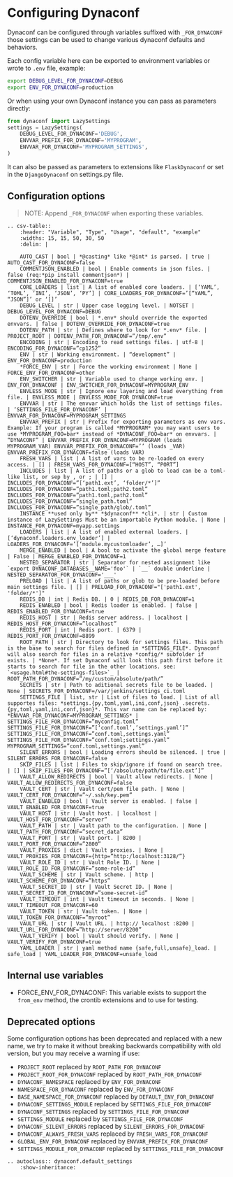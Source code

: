 # Configuring Dynaconf

Dynaconf can be configured through variables suffixed with `_FOR_DYNACONF` those settings can be used to change various dynaconf defaults and behaviors.

Each config variable here can be exported to environment variables or wrote to `.env` file, example:

```bash
export DEBUG_LEVEL_FOR_DYNACONF=DEBUG
export ENV_FOR_DYNACONF=production
```

Or when using your own Dynaconf instance you can pass as parameters directly:

```py
from dynaconf import LazySettings
settings = LazySettings(
    DEBUG_LEVEL_FOR_DYNACONF='DEBUG',
    ENVVAR_PREFIX_FOR_DYNACONF='MYPROGRAM',
    ENVVAR_FOR_DYNACONF='MYPROGRAM_SETTINGS',
)
```

It can also be passed as parameters to extensions like `FlaskDynaconf` or set in the `DjangoDynaconf` on settings.py file.

## Configuration options

> NOTE: Append `_FOR_DYNACONF` when exporting these variables.

```eval_rst
.. csv-table::
    :header: "Variable", "Type", "Usage", "default", "example"
    :widths: 15, 15, 50, 30, 50
    :delim: |

    AUTO_CAST | bool | *@casting* like *@int* is parsed. | true | AUTO_CAST_FOR_DYNACONF=false
    COMMENTJSON_ENABLED | bool | Enable comments in json files. | false (req:*pip install commentjson*) | COMMENTJSON_ENABLED_FOR_DYNACONF=true
    CORE_LOADERS | list | A list of enabled core loaders. | [‘YAML’, ‘TOML’, ‘INI’, ‘JSON’, ‘PY’] | CORE_LOADERS_FOR_DYNACONF=’[“YAML”, “JSON”]’ or ‘[]’
    DEBUG_LEVEL | str | Upper case logging level. | NOTSET | DEBUG_LEVEL_FOR_DYNACONF=DEBUG
    DOTENV_OVERRIDE | bool | *.env* should override the exported envvars. | false | DOTENV_OVERRIDE_FOR_DYNACONF=true
    DOTENV_PATH | str | Defines where to look for *.env* file. | PROJECT_ROOT | DOTENV_PATH_FOR_DYNACONF=”/tmp/.env”
    ENCODING | str | Encoding to read settings files. | utf-8 | ENCODING_FOR_DYNACONF=”cp1252”
    ENV | str | Working environment. | “development” | ENV_FOR_DYNACONF=production
    *FORCE_ENV | str | Force the working environment | None | FORCE_ENV_FOR_DYNACONF=other
    ENV_SWITCHER | str | Variable used to change working env. | ENV_FOR_DYNACONF | ENV_SWITCHER_FOR_DYNACONF=MYPROGRAM_ENV
    ENVLESS_MODE | str | Ignore env layering and load everything from file. | ENVLESS_MODE | ENVLESS_MODE_FOR_DYNACONF=true
    ENVVAR | str | The envvar which holds the list of settings files. | ‘SETTINGS_FILE_FOR_DYNACONF’ | ENVVAR_FOR_DYNACONF=MYPROGRAM_SETTINGS
    ENVVAR_PREFIX | str | Prefix for exporting parameters as env vars. Example: If your program is called *MYPROGRAM* you may want users to use *MYPROGRAM_FOO=bar* instead of *DYNACONF_FOO=bar* on envvars. | “DYNACONF” | ENVVAR_PREFIX_FOR_DYNACONF=MYPROGRAM (loads MYPROGRAM_VAR) ENVVAR_PREFIX_FOR_DYNACONF=’’ (loads _VAR) ENVVAR_PREFIX_FOR_DYNACONF=false (loads VAR)
    FRESH_VARS | list | A list of vars to be re-loaded on every access. | [] | FRESH_VARS_FOR_DYNACONF=[“HOST”, “PORT”]
    INCLUDES | list | A list of paths or a glob to load can be a toml-like list, or sep by , or ; | [] | INCLUDES_FOR_DYNACONF=”[‘path1.ext’, ‘folder/*’]” INCLUDES_FOR_DYNACONF=”path1.toml;path2.toml” INCLUDES_FOR_DYNACONF=”path1.toml,path2.toml” INCLUDES_FOR_DYNACONF=”single_path.toml” INCLUDES_FOR_DYNACONF=”single_path/glob/.toml”
    INSTANCE **used only by** *$dynaconf** *cli*. | str | Custom instance of LazySettings Must be an importable Python module. | None | INSTANCE_FOR_DYNACONF=myapp.settings
    LOADERS | list | A list of enabled external loaders. |	[‘dynaconf.loaders.env_loader’] | LOADERS_FOR_DYNACONF=’[‘module.mycustomloader’, …]’
    MERGE_ENABLED | bool | A bool to activate the global merge feature | False | MERGE_ENABLED_FOR_DYNACONF=1
    NESTED_SEPARATOR | str | Separator for nested assignment like `export DYNACONF_DATABASES__NAME='foo'` | `__` double underline | NESTED_SEPARATOR_FOR_DYNACONF='___'
    PRELOAD | list | A list of paths or glob to be pre-loaded before main settings file. | [] | PRELOAD_FOR_DYNACONF="['path1.ext', 'folder/*']"
    REDIS_DB | int | Redis DB. | 0 | REDIS_DB_FOR_DYNACONF=1
    REDIS_ENABLED | bool | Redis loader is enabled. | false | REDIS_ENABLED_FOR_DYNACONF=true
    REDIS_HOST | str | Redis server address. | localhost | REDIS_HOST_FOR_DYNACONF=”localhost”
    REDIS_PORT | int | Redis port. | 6379 | REDIS_PORT_FOR_DYNACONF=8899
    ROOT_PATH | str | Directory to look for settings files. This path is the base to search for files defined in *SETTINGS_FILE*. Dynaconf will also search for files in a relative *config/* subfolder if exists. | *None*. If set Dynaconf will look this path first before it starts to search for file in the other locations. see: `<usage.html#the-settings-files>`_ | ROOT_PATH_FOR_DYNACONF=”/my/custom/absolute/path/”
    SECRETS | str | Path to aditional secrets file to be loaded. |	None | SECRETS_FOR_DYNACONF=/var/jenkins/settings_ci.toml
    SETTINGS_FILE | list, str | List of files to load. | List of all supportes files: *settings.{py,toml,yaml,ini,conf,json} .secrets.{py,toml,yaml,ini,conf,json}*. This var name can be replaced by: *ENVVAR_FOR_DYNACONF=MYPROGRAM_SETTINGS* | SETTINGS_FILE_FOR_DYNACONF=”myconfig.toml” SETTINGS_FILE_FOR_DYNACONF=”[‘conf.toml’,’settings.yaml’]” SETTINGS_FILE_FOR_DYNACONF=”conf.toml,settings.yaml” SETTINGS_FILE_FOR_DYNACONF=”conf.toml;settings.yaml” MYPROGRAM_SETTINGS=”conf.toml,settings.yaml”
    SILENT_ERRORS | bool | Loading errors should be silenced. | true | SILENT_ERRORS_FOR_DYNACONF=false
    SKIP_FILES | list | Files to skip/ignore if found on search tree. | [] | SKIP_FILES_FOR_DYNACONF=”[‘/absolute/path/to/file.ext’]”
    VAULT_ALLOW_REDIRECTS | bool | Vault allow redirects. | None | VAULT_ALLOW_REDIRECTS_FOR_DYNACONF=false
    VAULT_CERT | str | Vault cert/pem file path. | None | VAULT_CERT_FOR_DYNACONF=”~/.ssh/key.pem”
    VAULT_ENABLED | bool | Vault server is enabled. | false | VAULT_ENABLED_FOR_DYNACONF=true
    VAULT_HOST | str | Vault host. | localhost | VAULT_HOST_FOR_DYNACONF=”server”
    VAULT_PATH | str | Vault path to the configuration. | None | VAULT_PATH_FOR_DYNACONF=”secret_data”
    VAULT_PORT | str | Vault port. | 8200 | VAULT_PORT_FOR_DYNACONF=”2800”
    VAULT_PROXIES | dict | Vault proxies. | None | VAULT_PROXIES_FOR_DYNACONF={http=”http:/localhost:3128/”}
    VAULT_ROLE_ID | str | Vault Role ID. | None | VAULT_ROLE_ID_FOR_DYNACONF=”some-role-id”
    VAULT_SCHEME | str | Vault scheme. | http | VAULT_SCHEME_FOR_DYNACONF=”https”
    VAULT_SECRET_ID | str | Vault Secret ID. | None | VAULT_SECRET_ID_FOR_DYNACONF=”some-secret-id”
    VAULT_TIMEOUT | int | Vault timeout in seconds. | None | VAULT_TIMEOUT_FOR_DYNACONF=60
    VAULT_TOKEN | str | Vault token. | None | VAULT_TOKEN_FOR_DYNACONF=”myroot”
    VAULT_URL | str | Vault URL. | http:// localhost :8200 | VAULT_URL_FOR_DYNACONF=”http://server/8200”
    VAULT_VERIFY | bool | Vault should verify. | None | VAULT_VERIFY_FOR_DYNACONF=true
    YAML_LOADER | str | yaml method name {safe,full,unsafe}_load. | safe_load | YAML_LOADER_FOR_DYNACONF=unsafe_load
```

## Internal use variables

- FORCE_ENV_FOR_DYNACONF:  This variable exists to support the `from_env` method, the crontib extensions and to use for testing.

## Deprecated options

Some configuration options has been deprecated and replaced with a new name, we try to make it without breaking backwards compatibility with old version, but you may receive a warning if use:

- `PROJECT_ROOT` replaced by `ROOT_PATH_FOR_DYNACONF`
- `PROJECT_ROOT_FOR_DYNACONF` replaced by `ROOT_PATH_FOR_DYNACONF`
- `DYNACONF_NAMESPACE` replaced by `ENV_FOR_DYNACONF`
- `NAMESPACE_FOR_DYNACONF` replaced by `ENV_FOR_DYNACONF`
- `BASE_NAMESPACE_FOR_DYNACONF` replaced by `DEFAULT_ENV_FOR_DYNACONF`
- `DYNACONF_SETTINGS_MODULE` replaced by `SETTINGS_FILE_FOR_DYNACONF`
- `DYNACONF_SETTINGS` replaced by `SETTINGS_FILE_FOR_DYNACONF`
- `SETTINGS_MODULE` replaced by `SETTINGS_FILE_FOR_DYNACONF`
- `DYNACONF_SILENT_ERRORS` replaced by `SILENT_ERRORS_FOR_DYNACONF`
- `DYNACONF_ALWAYS_FRESH_VARS` replaced by `FRESH_VARS_FOR_DYNACONF`
- `GLOBAL_ENV_FOR_DYNACONF` replaced by `ENVVAR_PREFIX_FOR_DYNACONF`
- `SETTINGS_MODULE_FOR_DYNACONF` replaced by `SETTINGS_FILE_FOR_DYNACONF`

```eval_rst
.. autoclass:: dynaconf.default_settings
    :show-inheritance:
```
